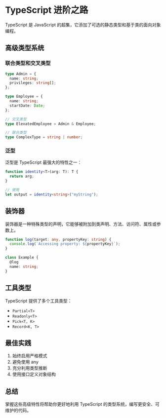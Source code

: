 # TypeScript 进阶之路

TypeScript 是 JavaScript 的超集，它添加了可选的静态类型和基于类的面向对象编程。

## 高级类型系统

### 联合类型和交叉类型

```typescript
type Admin = {
  name: string;
  privileges: string[];
};

type Employee = {
  name: string;
  startDate: Date;
};

// 交叉类型
type ElevatedEmployee = Admin & Employee;

// 联合类型
type ComplexType = string | number;
```

### 泛型

泛型是 TypeScript 最强大的特性之一：

```typescript
function identity<T>(arg: T): T {
  return arg;
}

// 使用
let output = identity<string>("myString");
```

## 装饰器

装饰器是一种特殊类型的声明，它能够被附加到类声明、方法、访问符、属性或参数上。

```typescript
function log(target: any, propertyKey: string) {
  console.log(`Accessing property: ${propertyKey}`);
}

class Example {
  @log
  name: string;
}
```

## 工具类型

TypeScript 提供了多个工具类型：

- `Partial<T>`
- `Readonly<T>`
- `Pick<T, K>`
- `Record<K, T>`

## 最佳实践

1. 始终启用严格模式
2. 避免使用 any
3. 充分利用类型推断
4. 使用接口定义对象结构

## 总结

掌握这些高级特性将帮助你更好地利用 TypeScript 的类型系统，编写更安全、可维护的代码。
